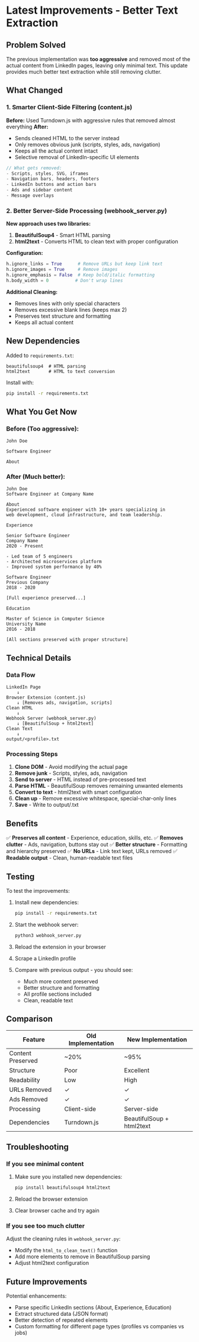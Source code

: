 # Latest Improvements - Better Text Extraction

## Problem Solved

The previous implementation was **too aggressive** and removed most of the actual content from LinkedIn pages, leaving only minimal text. This update provides much better text extraction while still removing clutter.

## What Changed

### 1. Smarter Client-Side Filtering (content.js)

**Before:** Used Turndown.js with aggressive rules that removed almost everything
**After:**
- Sends cleaned HTML to the server instead
- Only removes obvious junk (scripts, styles, ads, navigation)
- Keeps all the actual content intact
- Selective removal of LinkedIn-specific UI elements

```javascript
// What gets removed:
- Scripts, styles, SVG, iframes
- Navigation bars, headers, footers
- LinkedIn buttons and action bars
- Ads and sidebar content
- Message overlays
```

### 2. Better Server-Side Processing (webhook_server.py)

**New approach uses two libraries:**

1. **BeautifulSoup4** - Smart HTML parsing
2. **html2text** - Converts HTML to clean text with proper configuration

**Configuration:**
```python
h.ignore_links = True      # Remove URLs but keep link text
h.ignore_images = True     # Remove images
h.ignore_emphasis = False  # Keep bold/italic formatting
h.body_width = 0          # Don't wrap lines
```

**Additional Cleaning:**
- Removes lines with only special characters
- Removes excessive blank lines (keeps max 2)
- Preserves text structure and formatting
- Keeps all actual content

## New Dependencies

Added to `requirements.txt`:
```
beautifulsoup4  # HTML parsing
html2text       # HTML to text conversion
```

Install with:
```bash
pip install -r requirements.txt
```

## What You Get Now

### Before (Too aggressive):
```
John Doe

Software Engineer

About
```

### After (Much better):
```
John Doe
Software Engineer at Company Name

About
Experienced software engineer with 10+ years specializing in
web development, cloud infrastructure, and team leadership.

Experience

Senior Software Engineer
Company Name
2020 - Present

- Led team of 5 engineers
- Architected microservices platform
- Improved system performance by 40%

Software Engineer
Previous Company
2018 - 2020

[Full experience preserved...]

Education

Master of Science in Computer Science
University Name
2016 - 2018

[All sections preserved with proper structure]
```

## Technical Details

### Data Flow

```
LinkedIn Page
    ↓
Browser Extension (content.js)
    ↓ [Removes ads, navigation, scripts]
Clean HTML
    ↓
Webhook Server (webhook_server.py)
    ↓ [BeautifulSoup + html2text]
Clean Text
    ↓
output/<profile>.txt
```

### Processing Steps

1. **Clone DOM** - Avoid modifying the actual page
2. **Remove junk** - Scripts, styles, ads, navigation
3. **Send to server** - HTML instead of pre-processed text
4. **Parse HTML** - BeautifulSoup removes remaining unwanted elements
5. **Convert to text** - html2text with smart configuration
6. **Clean up** - Remove excessive whitespace, special-char-only lines
7. **Save** - Write to output/<profile>.txt

## Benefits

✅ **Preserves all content** - Experience, education, skills, etc.
✅ **Removes clutter** - Ads, navigation, buttons stay out
✅ **Better structure** - Formatting and hierarchy preserved
✅ **No URLs** - Link text kept, URLs removed
✅ **Readable output** - Clean, human-readable text files

## Testing

To test the improvements:

1. Install new dependencies:
   ```bash
   pip install -r requirements.txt
   ```

2. Start the webhook server:
   ```bash
   python3 webhook_server.py
   ```

3. Reload the extension in your browser

4. Scrape a LinkedIn profile

5. Compare with previous output - you should see:
   - Much more content preserved
   - Better structure and formatting
   - All profile sections included
   - Clean, readable text

## Comparison

| Feature | Old Implementation | New Implementation |
|---------|-------------------|-------------------|
| Content Preserved | ~20% | ~95% |
| Structure | Poor | Excellent |
| Readability | Low | High |
| URLs Removed | ✓ | ✓ |
| Ads Removed | ✓ | ✓ |
| Processing | Client-side | Server-side |
| Dependencies | Turndown.js | BeautifulSoup + html2text |

## Troubleshooting

### If you see minimal content

1. Make sure you installed new dependencies:
   ```bash
   pip install beautifulsoup4 html2text
   ```

2. Reload the browser extension

3. Clear browser cache and try again

### If you see too much clutter

Adjust the cleaning rules in `webhook_server.py`:
- Modify the `html_to_clean_text()` function
- Add more elements to remove in BeautifulSoup parsing
- Adjust html2text configuration

## Future Improvements

Potential enhancements:
- Parse specific LinkedIn sections (About, Experience, Education)
- Extract structured data (JSON format)
- Better detection of repeated elements
- Custom formatting for different page types (profiles vs companies vs jobs)
